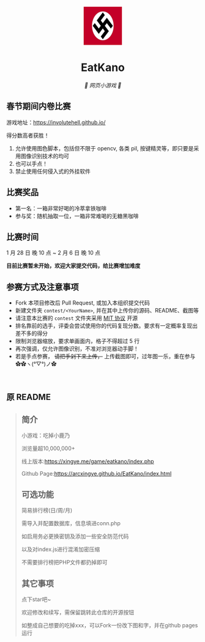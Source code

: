 <p align="center">
  <a href="https://xingye.me/game/eatkano"><img src="https://github.com/arcxingye/EatKano/blob/main/static/image/ClickBefore.png?raw=true" width="100" height="100" alt="EatKano"></a>
</p>
<div align="center">

# EatKano

_🦌 网页小游戏 🥛_

</div>

## 春节期间内卷比赛

游戏地址：https://involutehell.github.io/

得分数高者获胜！

1. 允许使用图色脚本，包括但不限于 opencv, 各类 pil, 按键精灵等，即只要是采用图像识别技术的均可
2. 也可以手点！
3. 禁止使用任何侵入式的外挂软件

## 比赛奖品

- 第一名：一箱非常好喝的冷萃拿铁咖啡
- 参与奖：随机抽取一位，一箱非常难喝的无糖黑咖啡

## 比赛时间

1 月 28 日 晚 10 点 ~ 2 月 6 日 晚 10 点

**目前比赛暂未开始，欢迎大家提交代码，给比赛增加难度**  

## 参赛方式及注意事项

- Fork 本项目修改后 Pull Request, 或加入本组织提交代码
- 新建文件夹 `contest/<YourName>`, 并在其中上传你的源码、README、截图等
- 请注意本比赛的 `contest` 文件夹采用 [MIT 协议](contest/LICENSE) 开源
- 排名靠前的选手，评委会尝试使用你的代码复现分数。要求有一定概率复现出差不多的得分
- 限制浏览器缩放，要求单画面内，格子不得超过 5 行
- 再次强调，仅允许图像识别，不准对浏览器动手脚！
- 若是手点参赛， ~~请把手剁下来上传，~~ 上传截图即可，过年图一乐，重在参与 ✿✿ヽ(°▽°)ノ✿

<br>

## 原 README

> ## 简介
> 
> 小游戏：吃掉小鹿乃
> 
> 浏览量超10,000,000+
> 
> 线上版本:https://xingye.me/game/eatkano/index.php
> 
> Github Page:https://arcxingye.github.io/EatKano/index.html
> 
> ## 可选功能
> 
> 简易排行榜(日/周/月)
> 
> 需导入并配置数据库，信息填进conn.php
> 
> 如启用务必更换密钥及添加一些安全防范代码
> 
> 以及对index.js进行混淆加密压缩
> 
> 不需要排行榜把PHP文件都扔掉即可
> 
> ## 其它事项
> 
> 点下star吧~
> 
> 欢迎修改和续写，需保留跳转此仓库的开源按钮
> 
> 如整成自己想要的吃掉xxx，可以Fork一份改下图和字，并在github pages运行
> 
